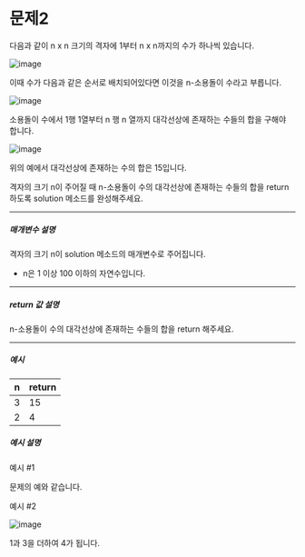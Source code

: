 # 문제2

다음과 같이 n x n 크기의 격자에 1부터 n x n까지의 수가 하나씩 있습니다.

![image](http://res.cloudinary.com/sgc109/image/upload/c_scale,w_300/v1517462270/%EA%B7%B8%EB%A6%BC1_qysbr6.png)

이때 수가 다음과 같은 순서로 배치되어있다면 이것을 n-소용돌이 수라고 부릅니다.

![image](http://res.cloudinary.com/sgc109/image/upload/c_scale,w_300/v1517462270/%EA%B7%B8%EB%A6%BC2_ol8snc.png)

소용돌이 수에서 1행 1열부터 n 행 n 열까지 대각선상에 존재하는 수들의 합을 구해야 합니다.

![image](http://res.cloudinary.com/sgc109/image/upload/c_scale,w_300/v1517462270/%EA%B7%B8%EB%A6%BC3_cbcdg3.png)

위의 예에서 대각선상에 존재하는 수의 합은 15입니다.

격자의 크기 n이 주어질 때 n-소용돌이 수의 대각선상에 존재하는 수들의 합을 return 하도록 solution 메소드를 완성해주세요.

---
##### 매개변수 설명
격자의 크기 n이 solution 메소드의 매개변수로 주어집니다.

* n은 1 이상 100 이하의 자연수입니다.

---
##### return 값 설명
n-소용돌이 수의 대각선상에 존재하는 수들의 합을 return 해주세요.

---
##### 예시

| n 	| return 	|
|---	|--------	|
| 3 	| 15     	|
| 2 	| 4      	|

##### 예시 설명
예시 #1

문제의 예와 같습니다.

예시 #2

![image](http://res.cloudinary.com/sgc109/image/upload/c_scale,w_300/v1517462270/%EA%B7%B8%EB%A6%BC4_astq7q.png)

1과 3을 더하여 4가 됩니다.
